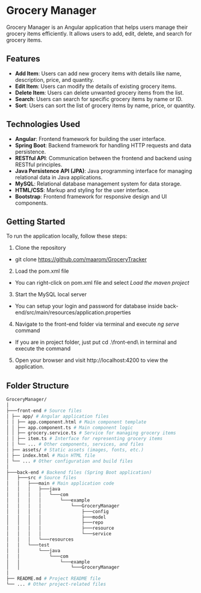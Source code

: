 # Grocery Manager

Grocery Manager is an Angular application that helps users manage their grocery items efficiently. It allows users to add, edit, delete, and search for grocery items.

## Features

- **Add Item**: Users can add new grocery items with details like name, description, price, and quantity.
- **Edit Item**: Users can modify the details of existing grocery items.
- **Delete Item**: Users can delete unwanted grocery items from the list.
- **Search**: Users can search for specific grocery items by name or ID.
- **Sort**: Users can sort the list of grocery items by name, price, or quantity.

## Technologies Used

- **Angular**: Frontend framework for building the user interface.
- **Spring Boot**: Backend framework for handling HTTP requests and data persistence.
- **RESTful API**: Communication between the frontend and backend using RESTful principles.
- **Java Persistence API (JPA)**: Java programming interface for managing relational data in Java applications.
- **MySQL**: Relational database management system for data storage.
- **HTML/CSS**: Markup and styling for the user interface.
- **Bootstrap**: Frontend framework for responsive design and UI components.


## Getting Started

To run the application locally, follow these steps:

 1. Clone the repository 
 - git clone https://github.com/maarom/GroceryTracker  
 2. Load the pom.xml file
 - You can right-click on pom.xml file and select *Load the maven project* 
 3. Start the MySQL local server
 - You can setup your login and password for database inside back-end/src/main/resources/application.properties
 4. Navigate to the front-end folder via terminal and execute *ng serve* command
 - If you are in project folder, just put cd .\front-end\ in terminal and execute the command
 5. Open your browser and visit http://localhost:4200 to view the application.



## Folder Structure
```bash
GroceryManager/
│
├───front-end # Source files
│ ├── app/ # Angular application files
│ │ ├── app.component.html # Main component template
│ │ ├── app.component.ts # Main component logic
│ │ ├── grocery.service.ts # Service for managing grocery items
│ │ ├── item.ts # Interface for representing grocery items
│ │ └── ... # Other components, services, and files
│ ├── assets/ # Static assets (images, fonts, etc.)
│ ├── index.html # Main HTML file
│ └── ... # Other configuration and build files
│
├───back-end # Backend files (Spring Boot application)
│   ├───src # Source files
│   │   ├───main # Main application code
│   │   │   ├───java
│   │   │   │   └───com
│   │   │   │       └───example
│   │   │   │           └───GroceryManager
│   │   │   │               ├───config    
│   │   │   │               ├───model
│   │   │   │               ├───repo
│   │   │   │               ├───resource
│   │   │   │               └───service
│   │   │   └───resources
│   │   └───test
│   │       └───java
│   │           └───com
│   │               └───example
│   │                   └───GroceryManager
│
├── README.md # Project README file
└── ... # Other project-related files
```
